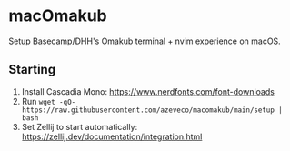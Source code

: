 # macOmakub

Setup Basecamp/DHH's Omakub terminal + nvim experience on macOS.

## Starting

1. Install Cascadia Mono: <https://www.nerdfonts.com/font-downloads>
2. Run `wget -qO- https://raw.githubusercontent.com/azeveco/macomakub/main/setup | bash`
3. Set Zellij to start automatically: <https://zellij.dev/documentation/integration.html>

